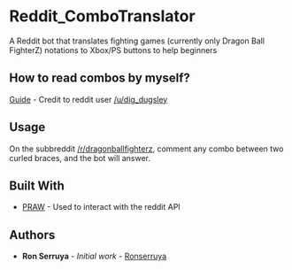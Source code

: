 # Reddit_ComboTranslator

A Reddit bot that translates fighting games (currently only Dragon Ball FighterZ) notations to Xbox/PS buttons to help beginners

## How to read combos by myself?
[Guide](https://www.reddit.com/r/dragonballfighterz/comments/7lagry/diggys_dojo_basic_mechanics_controls_and_notations/) - Credit to reddit user [/u/dig_dugsley](https://www.reddit.com/user/dig_dugsley)

## Usage

On the subbreddit [/r/dragonballfighterz](https://www.reddit.com/r/dragonballfighterz/), comment any combo between two curled braces, and the bot will answer.


## Built With

* [PRAW](https://github.com/praw-dev/praw) - Used to interact with the reddit API


## Authors

* **Ron Serruya** - *Initial work* - [Ronserruya](https://github.com/Ronserruya)


